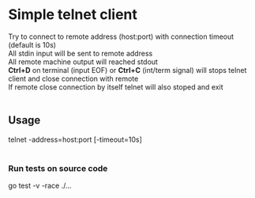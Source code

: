 <h1>Simple telnet client</h1>

Try to connect to remote address (host:port) with connection timeout (default is 10s)<br>
All stdin input will be sent to remote address<br>
All remote machine output will reached stdout<br>
<strong>Ctrl+D</strong> on terminal (input EOF) or <strong>Ctrl+C</strong> (int/term signal) will stops telnet client and close connection with remote<br>
If remote close connection by itself telnet will also stoped and exit<br><br>


<h2>Usage</strong></h2>
telnet -address=host:port [-timeout=10s]<br><br>

<h3>Run tests on source code</h3>
go test -v -race ./...<br>
